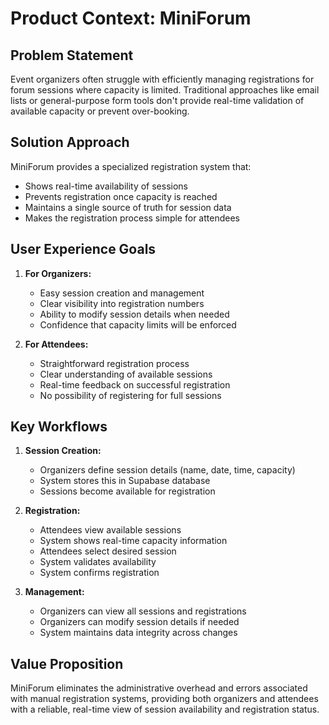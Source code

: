 # Product Context: MiniForum

## Problem Statement
Event organizers often struggle with efficiently managing registrations for forum sessions where capacity is limited. Traditional approaches like email lists or general-purpose form tools don't provide real-time validation of available capacity or prevent over-booking.

## Solution Approach
MiniForum provides a specialized registration system that:
- Shows real-time availability of sessions
- Prevents registration once capacity is reached
- Maintains a single source of truth for session data
- Makes the registration process simple for attendees

## User Experience Goals
1. **For Organizers:**
   - Easy session creation and management
   - Clear visibility into registration numbers
   - Ability to modify session details when needed
   - Confidence that capacity limits will be enforced

2. **For Attendees:**
   - Straightforward registration process
   - Clear understanding of available sessions
   - Real-time feedback on successful registration
   - No possibility of registering for full sessions

## Key Workflows
1. **Session Creation:**
   - Organizers define session details (name, date, time, capacity)
   - System stores this in Supabase database
   - Sessions become available for registration

2. **Registration:**
   - Attendees view available sessions
   - System shows real-time capacity information
   - Attendees select desired session
   - System validates availability
   - System confirms registration

3. **Management:**
   - Organizers can view all sessions and registrations
   - Organizers can modify session details if needed
   - System maintains data integrity across changes

## Value Proposition
MiniForum eliminates the administrative overhead and errors associated with manual registration systems, providing both organizers and attendees with a reliable, real-time view of session availability and registration status.
